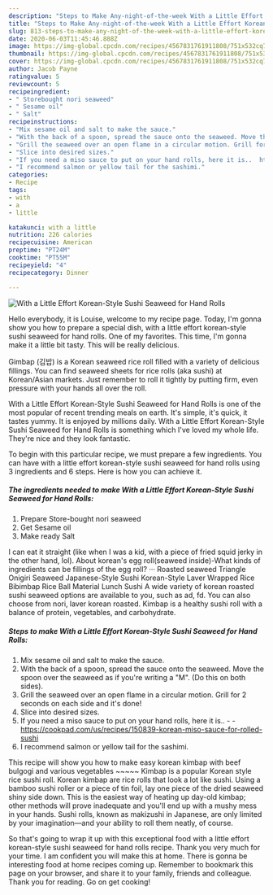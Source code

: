 ```yaml
---
description: "Steps to Make Any-night-of-the-week With a Little Effort Korean-Style Sushi Seaweed for Hand Rolls"
title: "Steps to Make Any-night-of-the-week With a Little Effort Korean-Style Sushi Seaweed for Hand Rolls"
slug: 813-steps-to-make-any-night-of-the-week-with-a-little-effort-korean-style-sushi-seaweed-for-hand-rolls
date: 2020-06-03T11:45:46.888Z
image: https://img-global.cpcdn.com/recipes/4567831761911808/751x532cq70/with-a-little-effort-korean-style-sushi-seaweed-for-hand-rolls-recipe-main-photo.jpg
thumbnail: https://img-global.cpcdn.com/recipes/4567831761911808/751x532cq70/with-a-little-effort-korean-style-sushi-seaweed-for-hand-rolls-recipe-main-photo.jpg
cover: https://img-global.cpcdn.com/recipes/4567831761911808/751x532cq70/with-a-little-effort-korean-style-sushi-seaweed-for-hand-rolls-recipe-main-photo.jpg
author: Jacob Payne
ratingvalue: 5
reviewcount: 5
recipeingredient:
- " Storebought nori seaweed"
- " Sesame oil"
- " Salt"
recipeinstructions:
- "Mix sesame oil and salt to make the sauce."
- "With the back of a spoon, spread the sauce onto the seaweed. Move the spoon over the seaweed as if you&#39;re writing a &#34;M&#34;. (Do this on both sides)."
- "Grill the seaweed over an open flame in a circular motion. Grill for 2 seconds on each side and it&#39;s done!"
- "Slice into desired sizes."
- "If you need a miso sauce to put on your hand rolls, here it is..  https://cookpad.com/us/recipes/150839-korean-miso-sauce-for-rolled-sushi"
- "I recommend salmon or yellow tail for the sashimi."
categories:
- Recipe
tags:
- with
- a
- little

katakunci: with a little 
nutrition: 226 calories
recipecuisine: American
preptime: "PT24M"
cooktime: "PT55M"
recipeyield: "4"
recipecategory: Dinner

---
```



![With a Little Effort Korean-Style Sushi Seaweed for Hand Rolls](https://img-global.cpcdn.com/recipes/4567831761911808/751x532cq70/with-a-little-effort-korean-style-sushi-seaweed-for-hand-rolls-recipe-main-photo.jpg)

Hello everybody, it is Louise, welcome to my recipe page. Today, I'm gonna show you how to prepare a special dish, with a little effort korean-style sushi seaweed for hand rolls. One of my favorites. This time, I'm gonna make it a little bit tasty. This will be really delicious.

Gimbap (김밥) is a Korean seaweed rice roll filled with a variety of delicious fillings. You can find seaweed sheets for rice rolls (aka sushi) at Korean/Asian markets. Just remember to roll it tightly by putting firm, even pressure with your hands all over the roll.

With a Little Effort Korean-Style Sushi Seaweed for Hand Rolls is one of the most popular of recent trending meals on earth. It's simple, it's quick, it tastes yummy. It is enjoyed by millions daily. With a Little Effort Korean-Style Sushi Seaweed for Hand Rolls is something which I've loved my whole life. They're nice and they look fantastic.


To begin with this particular recipe, we must prepare a few ingredients. You can have with a little effort korean-style sushi seaweed for hand rolls using 3 ingredients and 6 steps. Here is how you can achieve it.

<!--inarticleads1-->

##### The ingredients needed to make With a Little Effort Korean-Style Sushi Seaweed for Hand Rolls:

1. Prepare  Store-bought nori seaweed
1. Get  Sesame oil
1. Make ready  Salt


I can eat it straight (like when I was a kid, with a piece of fried squid jerky in the other hand, lol). About korean&#39;s egg roll(seaweed inside)-What kinds of ingredients can be fillings of the egg roll? ··· Roasted seaweed Triangle Onigiri Seaweed Japanese-Style Sushi Korean-Style Laver Wrapped Rice Bibimbap Rice Ball Material Lunch Sushi A wide variety of korean roasted sushi seaweed options are available to you, such as ad, fd. You can also choose from nori, laver korean roasted. Kimbap is a healthy sushi roll with a balance of protein, vegetables, and carbohydrate. 

<!--inarticleads2-->

##### Steps to make With a Little Effort Korean-Style Sushi Seaweed for Hand Rolls:

1. Mix sesame oil and salt to make the sauce.
1. With the back of a spoon, spread the sauce onto the seaweed. Move the spoon over the seaweed as if you&#39;re writing a &#34;M&#34;. (Do this on both sides).
1. Grill the seaweed over an open flame in a circular motion. Grill for 2 seconds on each side and it&#39;s done!
1. Slice into desired sizes.
1. If you need a miso sauce to put on your hand rolls, here it is.. -  - https://cookpad.com/us/recipes/150839-korean-miso-sauce-for-rolled-sushi
1. I recommend salmon or yellow tail for the sashimi.


This recipe will show you how to make easy korean kimbap with beef bulgogi and various vegetables ~~~~~ Kimbap is a popular Korean style rice sushi roll. Korean kimbap are rice rolls that look a lot like sushi. Using a bamboo sushi roller or a piece of tin foil, lay one piece of the dried seaweed shiny side down. This is the easiest way of heating up day-old kimbap; other methods will prove inadequate and you&#39;ll end up with a mushy mess in your hands. Sushi rolls, known as makizushi in Japanese, are only limited by your imagination—and your ability to roll them neatly, of course. 

So that's going to wrap it up with this exceptional food with a little effort korean-style sushi seaweed for hand rolls recipe. Thank you very much for your time. I am confident you will make this at home. There is gonna be interesting food at home recipes coming up. Remember to bookmark this page on your browser, and share it to your family, friends and colleague. Thank you for reading. Go on get cooking!
